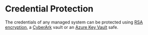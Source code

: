 # Credential Protection

The credentials of any managed system can be protected using
[RSA encryption](/docs/identitymanager/6.1/identitymanager/integration-guide/network-configuration/agent-configuration/rsa-encryption/index.md),
a
[CyberArk](/docs/identitymanager/6.1/identitymanager/integration-guide/network-configuration/agent-configuration/cyberark-application-access-manager-credential-providers/index.md)
vault or an
[Azure Key Vault](/docs/identitymanager/6.1/identitymanager/integration-guide/network-configuration/agent-configuration/azure-key-vault/index.md)
safe.
